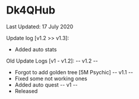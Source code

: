 # Dk4QHub
Last Updated: 17 July 2020

Update log [v1.2 >> v1.3]:
- Added auto stats

Old Update Logs [v1 - v1.2]:
-- v1.2 --
- Forgot to add golden tree [5M Psychic]
-- v1.1 --
- Fixed some not working ones
- Added auto quest
-- v1 --
- Released